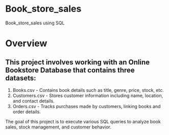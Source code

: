 # Book_store_sales
Book_store_sales using SQL

# Overview

## This project involves working with an Online Bookstore Database that contains three datasets:

1) Books.csv - Contains book details such as title, genre, price, stock, etc.
2) Customers.csv - Stores customer information including name, location, and contact details.
3) Orders.csv - Tracks purchases made by customers, linking books and order details.

The goal of this project is to execute various SQL queries to analyze book sales, stock management, and customer behavior.


